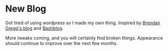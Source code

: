 # New Blog

Got tired of using wordpress so I made my own thing. Inspired by [Brendan Gregg's blog](http://www.brendangregg.com/blog/index.html) and [Bashblog](https://github.com/cfenollosa/bashblog).

More tweaks coming, and you will certainly find broken things. Appearance should continue to improve over the next few months. 
